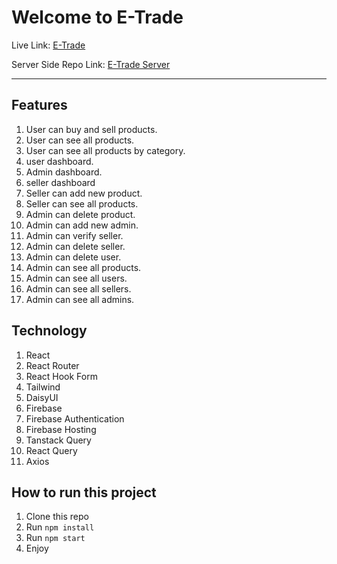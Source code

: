 # Welcome to E-Trade

Live Link: [E-Trade](https://e-trade-frontend.herokuapp.com/)

Server Side Repo Link: [E-Trade Server](https://github.com/programming-hero-web-course-4/b612-used-products-resale-server-side-MarufAlAslam)

---

## Features
1. User can buy and sell products.
2. User can see all products.
3. User can see all products by category.
4. user dashboard.
5. Admin dashboard.
6. seller dashboard
7. Seller can add new product.
8. Seller can see all products.
9. Admin can delete product.
10. Admin can add new admin.
11. Admin can verify seller.
12. Admin can delete seller.
13. Admin can delete user.
14. Admin can see all products.
15. Admin can see all users.
16. Admin can see all sellers.
17. Admin can see all admins.

## Technology
1. React
2. React Router
3. React Hook Form
4. Tailwind
5. DaisyUI
6. Firebase
7. Firebase Authentication
8. Firebase Hosting
9. Tanstack Query
10. React Query
11. Axios


## How to run this project
1. Clone this repo
2. Run `npm install`
3. Run `npm start`
4. Enjoy
